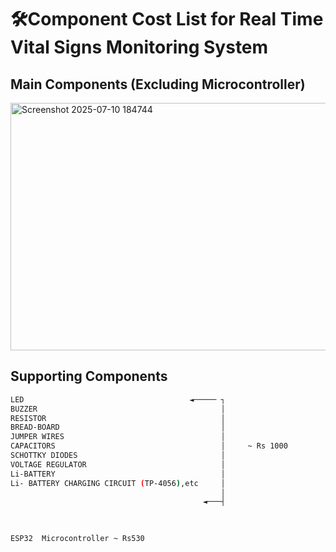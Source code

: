 # 🛠️Component Cost List for Real Time Vital Signs Monitoring System 

## Main Components (Excluding Microcontroller)
<img width="920" height="396" alt="Screenshot 2025-07-10 184744" src="https://github.com/user-attachments/assets/47b464d0-b35d-4efc-8158-45646aef882c" />

## Supporting Components 

```bash
LED                                     ◄───── ┐
BUZZER                                         │
RESISTOR                                       │
BREAD-BOARD                                    │
JUMPER WIRES                                   │                                                                   
CAPACITORS                                     │     ~ Rs 1000
SCHOTTKY DIODES                                │                             
VOLTAGE REGULATOR                              │
Li-BATTERY                                     │
Li- BATTERY CHARGING CIRCUIT (TP-4056),etc     │                         
                                               │
                                           ◄───┤    
          
                                                             
```

```bash
ESP32  Microcontroller ~ Rs530
```
